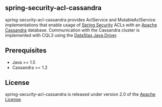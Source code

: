## spring-security-acl-cassandra
spring-security-acl-cassandra provides AclService and MutableAclService implementations that enable usage of [Spring Security][] ACLs with an [Apache Cassandra][] database.
Communication with the Cassandra cluster is implemented with CQL3 using the [DataStax Java Driver][].

## Prerequisites
* Java >= 1.5
* Cassandra >= 1.2

## License
spring-security-acl-cassandra is released under version 2.0 of the [Apache License][].

[Apache License]: http://www.apache.org/licenses/LICENSE-2.0
[DataStax Java Driver]: https://github.com/datastax/java-driver
[Apache Cassandra]: http://cassandra.apache.org/
[Spring Security]: http://www.springsource.org/spring-security
